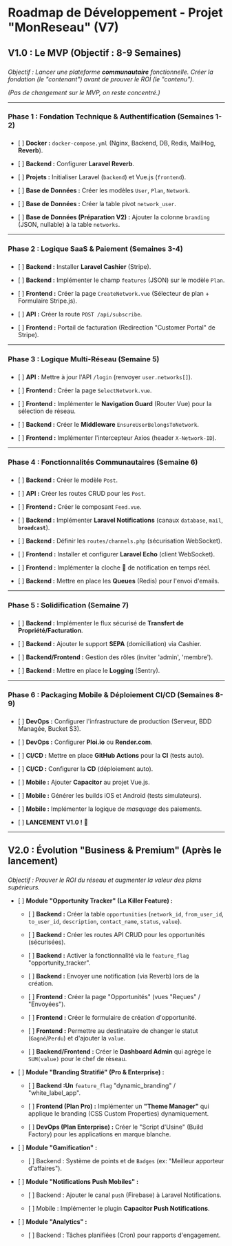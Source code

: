 # Roadmap de Développement - Projet "MonReseau" (V7)

## V1.0 : Le MVP (Objectif : 8-9 Semaines)

### 

_Objectif : Lancer une plateforme **communautaire** fonctionnelle. Créer la fondation (le "contenant") avant de prouver le ROI (le "contenu")._

_(Pas de changement sur le MVP, on reste concentré.)_

* * *

### Phase 1 : Fondation Technique & Authentification (Semaines 1-2)

### 

-   \[ \] **Docker :** `docker-compose.yml` (Nginx, Backend, DB, Redis, MailHog, **Reverb**).
    
-   \[ \] **Backend :** Configurer **Laravel Reverb**.
    
-   \[ \] **Projets :** Initialiser Laravel (`backend`) et Vue.js (`frontend`).
    
-   \[ \] **Base de Données :** Créer les modèles `User`, `Plan`, `Network`.
    
-   \[ \] **Base de Données :** Créer la table pivot `network_user`.
    
-   \[ \] **Base de Données (Préparation V2) :** Ajouter la colonne `branding` (JSON, nullable) à la table `networks`.
    

* * *

### Phase 2 : Logique SaaS & Paiement (Semaines 3-4)

### 

-   \[ \] **Backend :** Installer **Laravel Cashier** (Stripe).
    
-   \[ \] **Backend :** Implémenter le champ `features` (JSON) sur le modèle `Plan`.
    
-   \[ \] **Frontend :** Créer la page `CreateNetwork.vue` (Sélecteur de plan + Formulaire Stripe.js).
    
-   \[ \] **API :** Créer la route `POST /api/subscribe`.
    
-   \[ \] **Frontend :** Portail de facturation (Redirection "Customer Portal" de Stripe).
    

* * *

### Phase 3 : Logique Multi-Réseau (Semaine 5)

### 

-   \[ \] **API :** Mettre à jour l'API `/login` (renvoyer `user.networks[]`).
    
-   \[ \] **Frontend :** Créer la page `SelectNetwork.vue`.
    
-   \[ \] **Frontend :** Implémenter le **Navigation Guard** (Router Vue) pour la sélection de réseau.
    
-   \[ \] **Backend :** Créer le **Middleware** `EnsureUserBelongsToNetwork`.
    
-   \[ \] **Frontend :** Implémenter l'intercepteur Axios (header `X-Network-ID`).
    

* * *

### Phase 4 : Fonctionnalités Communautaires (Semaine 6)

### 

-   \[ \] **Backend :** Créer le modèle `Post`.
    
-   \[ \] **API :** Créer les routes CRUD pour les `Post`.
    
-   \[ \] **Frontend :** Créer le composant `Feed.vue`.
    
-   \[ \] **Backend :** Implémenter **Laravel Notifications** (canaux `database`, `mail`, **`broadcast`**).
    
-   \[ \] **Backend :** Définir les `routes/channels.php` (sécurisation WebSocket).
    
-   \[ \] **Frontend :** Installer et configurer **Laravel Echo** (client WebSocket).
    
-   \[ \] **Frontend :** Implémenter la cloche 🔔 de notification en temps réel.
    
-   \[ \] **Backend :** Mettre en place les **Queues** (Redis) pour l'envoi d'emails.
    

* * *

### Phase 5 : Solidification (Semaine 7)

### 

-   \[ \] **Backend :** Implémenter le flux sécurisé de **Transfert de Propriété/Facturation**.
    
-   \[ \] **Backend :** Ajouter le support **SEPA** (domiciliation) via Cashier.
    
-   \[ \] **Backend/Frontend :** Gestion des rôles (inviter 'admin', 'membre').
    
-   \[ \] **Backend :** Mettre en place le **Logging** (Sentry).
    

* * *

### Phase 6 : Packaging Mobile & Déploiement CI/CD (Semaines 8-9)

### 

-   \[ \] **DevOps :** Configurer l'infrastructure de production (Serveur, BDD Managée, Bucket S3).
    
-   \[ \] **DevOps :** Configurer **Ploi.io** ou **Render.com**.
    
-   \[ \] **CI/CD :** Mettre en place **GitHub Actions** pour la **CI** (tests auto).
    
-   \[ \] **CI/CD :** Configurer la **CD** (déploiement auto).
    
-   \[ \] **Mobile :** Ajouter **Capacitor** au projet Vue.js.
    
-   \[ \] **Mobile :** Générer les builds iOS et Android (tests simulateurs).
    
-   \[ \] **Mobile :** Implémenter la logique de _masquage_ des paiements.
    
-   \[ \] **LANCEMENT V1.0 !** 🚀
    

* * *

## V2.0 : Évolution "Business & Premium" (Après le lancement)

### 

_Objectif : Prouver le ROI du réseau et augmenter la valeur des plans supérieurs._

-   \[ \] **Module "Opportunity Tracker" (La Killer Feature) :**
    
    -   \[ \] **Backend :** Créer la table `opportunities` (`network_id`, `from_user_id`, `to_user_id`, `description`, `contact_name`, `status`, `value`).
        
    -   \[ \] **Backend :** Créer les routes API CRUD pour les opportunités (sécurisées).
        
    -   \[ \] **Backend :** Activer la fonctionnalité via le `feature_flag` "opportunity\_tracker".
        
    -   \[ \] **Backend :** Envoyer une notification (via Reverb) lors de la création.
        
    -   \[ \] **Frontend :** Créer la page "Opportunités" (vues "Reçues" / "Envoyées").
        
    -   \[ \] **Frontend :** Créer le formulaire de création d'opportunité.
        
    -   \[ \] **Frontend :** Permettre au destinataire de changer le statut (`Gagné`/`Perdu`) et d'ajouter la `value`.
        
    -   \[ \] **Backend/Frontend :** Créer le **Dashboard Admin** qui agrège le `SUM(value)` pour le chef de réseau.
        
-   \[ \] **Module "Branding Stratifié" (Pro & Enterprise) :**
    
    -   \[ \] **Backend :Un** `feature_flag` "dynamic\_branding" / "white\_label\_app".
        
    -   \[ \] **Frontend (Plan Pro) :** Implémenter un **"Theme Manager"** qui applique le branding (CSS Custom Properties) dynamiquement.
        
    -   \[ \] **DevOps (Plan Enterprise) :** Créer le "Script d'Usine" (Build Factory) pour les applications en marque blanche.
        
-   \[ \] **Module "Gamification" :**
    
    -   \[ \] Backend : Système de points et de `Badges` (ex: "Meilleur apporteur d'affaires").
        
-   \[ \] **Module "Notifications Push Mobiles" :**
    
    -   \[ \] Backend : Ajouter le canal `push` (Firebase) à Laravel Notifications.
        
    -   \[ \] Mobile : Implémenter le plugin **Capacitor Push Notifications**.
        
-   \[ \] **Module "Analytics" :**
    
    -   \[ \] Backend : Tâches planifiées (Cron) pour rapports d'engagement.
